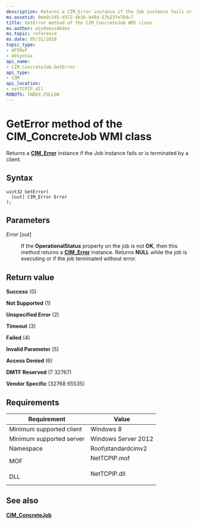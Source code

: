 ```yaml
---
description: Returns a CIM_Error instance if the Job instance fails or is terminated by a client.
ms.assetid: 0ee9c545-d372-4b16-b48d-57b23fe704c7
title: GetError method of the CIM_ConcreteJob WMI class
ms.author: windowssdkdev
ms.topic: reference
ms.date: 05/31/2018
topic_type: 
- APIRef
- kbSyntax
api_name: 
- CIM_ConcreteJob.GetError
api_type: 
- COM
api_location: 
- netTCPIP.dll
ROBOTS: INDEX,FOLLOW
---
```


# GetError method of the CIM_ConcreteJob WMI class

Returns a [**CIM\_Error**](cim-error.md) instance if the Job instance fails or is terminated by a client.

## Syntax


```mof
uint32 GetError(
  [out] CIM_Error Error
);
```



## Parameters

<dl> <dt>

*Error* \[out\]
</dt> <dd>

If the **OperationalStatus** property on the job is not **OK**, then this method returns a [**CIM\_Error**](cim-error.md) instance. Returns **NULL** while the job is executing or if the job terminated without error.

</dd> </dl>

## Return value

<dl> <dt>

**Success** (0)
</dt> <dt>

**Not Supported** (1)
</dt> <dt>

**Unspecified Error** (2)
</dt> <dt>

**Timeout** (3)
</dt> <dt>

**Failed** (4)
</dt> <dt>

**Invalid Parameter** (5)
</dt> <dt>

**Access Denied** (6)
</dt> <dt>

**DMTF Reserved** (7 32767)
</dt> <dt>

**Vendor Specific** (32768 65535)
</dt> </dl>

## Requirements



| Requirement | Value |
|-------------------------------------|-----------------------------------------------------------------------------------------|
| Minimum supported client<br/> | Windows 8<br/>                                                                    |
| Minimum supported server<br/> | Windows Server 2012<br/>                                                          |
| Namespace<br/>                | Root\\standardcimv2<br/>                                                          |
| MOF<br/>                      | <dl> <dt>NetTCPIP.mof</dt> </dl> |
| DLL<br/>                      | <dl> <dt>NetTCPIP.dll</dt> </dl> |



## See also

<dl> <dt>

[**CIM\_ConcreteJob**](cim-concretejob.md)
</dt> </dl>

 

 




